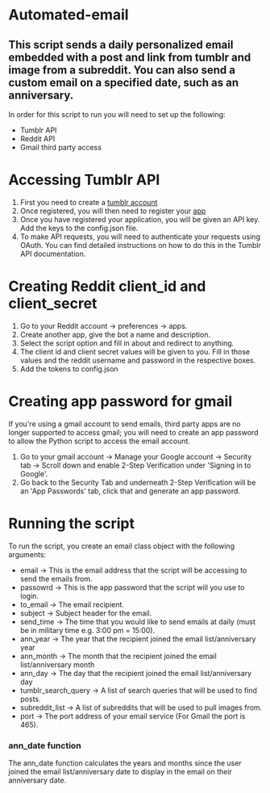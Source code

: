 # Automated-email
## This script sends a daily personalized email embedded with a post and link from tumblr and image from a subreddit. You can also send a custom email on a specified date, such as an anniversary.

In order for this script to run you will need to set up the following:
- Tumblr API 
- Reddit API 
- Gmail third party access

# Accessing Tumblr API
1. First you need to create a [tumblr account](https://www.tumblr.com/)
2. Once registered, you will then need to register your [app](https://www.tumblr.com/oauth/apps)
3. Once you have registered your application, you will be given an API key. Add the keys to the config.json file.
4. To make API requests, you will need to authenticate your requests using OAuth. You can find detailed instructions on how to do this in the Tumblr API documentation.

# Creating Reddit client_id and client_secret
1. Go to your Reddit account -> preferences -> apps. 
2. Create another app, give the bot a name and description. 
3. Select the script option and fill in about and redirect to anything. 
4. The client id and client secret values will be given to you. Fill in those values and the reddit username and password in the respective boxes.
5. Add the tokens to config.json

# Creating app password for gmail
If you're using a gmail account to send emails, third party apps are no longer supported to access gmail; you will need to create an app password to allow the Python script to access the email account.
 1. Go to your gmail account -> Manage your Google account -> Security tab -> Scroll down and enable 2-Step Verification under 'Signing in to Google'.
 2. Go back to the Security Tab and underneath 2-Step Verification will be an 'App Passwords' tab, click that and generate an app password.

# Running the script
To run the script, you create an email class object with the following arguments:
- email -> This is the email address that the script will be accessing to send the emails from.
- passowrd -> This is the app password that the script will you use to login.
- to_email -> The email recipient.
- subject -> Subject header for the email.
- send_time -> The time that you would like to send emails at daily (must be in military time e.g. 3:00 pm = 15:00).
- ann_year -> The year that the recipient joined the email list/anniversary year
- ann_month -> The month that the recipient joined the email list/anniversary month
- ann_day -> The day that the recipient joined the email list/anniversary day
- tumblr_search_query -> A list of search queries that will be used to find posts.
- subreddit_list -> A list of subreddits that will be used to pull images from.
- port -> The port address of your email service (For Gmail the port is 465).

### ann_date function
The ann_date function calculates the years and months since the user joined the email list/anniversary date to display in the email on their anniversary date.
  
